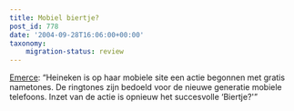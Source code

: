 ```yaml
---
title: Mobiel biertje?
post_id: 778
date: '2004-09-28T16:06:00+00:00'
taxonomy:
    migration-status: review
---
```

[Emerce](https://web.archive.org/web/20050207105915/http://www.emerce.nl/nieuws.jsp?id=376319): “Heineken is op haar mobiele site een actie begonnen met gratis nametones. De ringtones zijn bedoeld voor de nieuwe generatie mobiele telefoons. Inzet van de actie is opnieuw het succesvolle ‘Biertje?'”